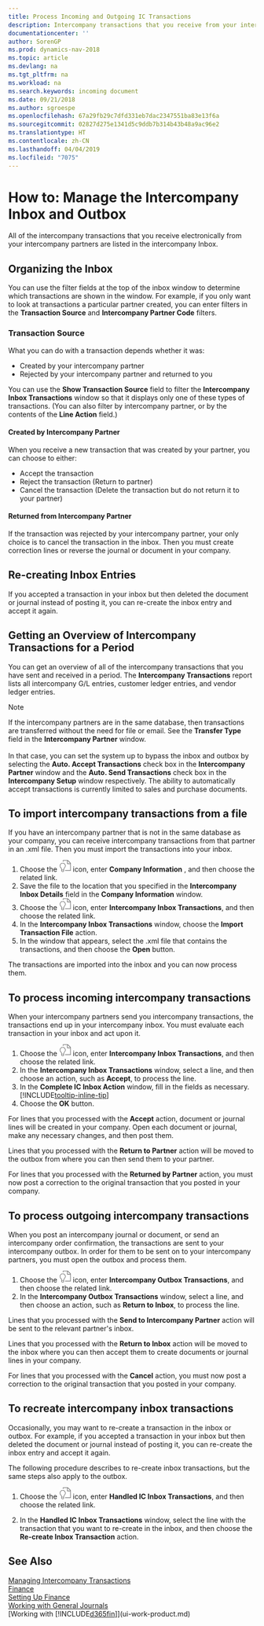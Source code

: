 ```yaml
---
title: Process Incoming and Outgoing IC Transactions
description: Intercompany transactions that you receive from your intercompany partners are listed in the intercompany inbox where you process them manually or automatically.
documentationcenter: ''
author: SorenGP
ms.prod: dynamics-nav-2018
ms.topic: article
ms.devlang: na
ms.tgt_pltfrm: na
ms.workload: na
ms.search.keywords: incoming document
ms.date: 09/21/2018
ms.author: sgroespe
ms.openlocfilehash: 67a29fb29c7dfd331eb7dac2347551ba83e13f6a
ms.sourcegitcommit: 02827d275e1341d5c9ddb7b314b43b48a9ac96e2
ms.translationtype: HT
ms.contentlocale: zh-CN
ms.lasthandoff: 04/04/2019
ms.locfileid: "7075"
---
```

# <a name="how-to-manage-the-intercompany-inbox-and-outbox"></a>How to: Manage the Intercompany Inbox and Outbox
All of the intercompany transactions that you receive electronically from your intercompany partners are listed in the intercompany Inbox.  

## <a name="organizing-the-inbox"></a>Organizing the Inbox  
 You can use the filter fields at the top of the inbox window to determine which transactions are shown in the window. For example, if you only want to look at transactions a particular partner created, you can enter filters in the **Transaction Source** and **Intercompany Partner Code** filters.  

### <a name="transaction-source"></a>Transaction Source  
What you can do with a transaction depends whether it was:  

- Created by your intercompany partner  
- Rejected by your intercompany partner and returned to you  

You can use the **Show Transaction Source** field to filter the **Intercompany Inbox Transactions** window so that it displays only one of these types of transactions. (You can also filter by intercompany partner, or by the contents of the **Line Action** field.)  

#### <a name="created-by-intercompany-partner"></a>Created by Intercompany Partner  
 When you receive a new transaction that was created by your partner, you can choose to either:

- Accept the transaction  
- Reject the transaction (Return to partner)  
- Cancel the transaction (Delete the transaction but do not return it to your partner)  

#### <a name="returned-from-intercompany-partner"></a>Returned from Intercompany Partner  
 If the transaction was rejected by your intercompany partner, your only choice is to cancel the transaction in the inbox. Then you must create correction lines or reverse the journal or document in your company.  

## <a name="re-creating-inbox-entries"></a>Re-creating Inbox Entries  
 If you accepted a transaction in your inbox but then deleted the document or journal instead of posting it, you can re-create the inbox entry and accept it again.  

## <a name="getting-an-overview-of-intercompany-transactions-for-a-period"></a>Getting an Overview of Intercompany Transactions for a Period  
 You can get an overview of all of the intercompany transactions that you have sent and received in a period. The **Intercompany Transactions** report lists all intercompany G/L entries, customer ledger entries, and vendor ledger entries.

 > [!NOTE]  
 > If the intercompany partners are in the same database, then transactions are transferred without the need for file or email. See the **Transfer Type** field in the **Intercompany Partner** window. <br /><br />
In that case, you can set the system up to bypass the inbox and outbox by selecting the **Auto. Accept Transactions** check box in the **Intercompany Partner** window and the **Auto. Send Transactions** check box in the **Intercompany Setup** window respectively. The ability to automatically accept transactions is currently limited to sales and purchase documents.  

## <a name="to-import-intercompany-transactions-from-a-file"></a>To import intercompany transactions from a file  
If you have an intercompany partner that is not in the same database as your company, you can receive intercompany transactions from that partner in an .xml file. Then you must import the transactions into your inbox.  

1.  Choose the ![Search for Page or Report](media/ui-search/search_small.png "Search for Page or Report icon") icon, enter **Company Information** , and then choose the related link.
2. Save the file to the location that you specified in the **Intercompany Inbox Details** field in the **Company Information** window.  
3. Choose the ![Search for Page or Report](media/ui-search/search_small.png "Search for Page or Report icon") icon, enter **Intercompany Inbox Transactions**, and then choose the related link.
4. In the **Intercompany Inbox Transactions** window, choose the **Import Transaction File** action.  
5. In the window that appears, select the .xml file that contains the transactions, and then choose the **Open** button.  

The transactions are imported into the inbox and you can now process them.

## <a name="to-process-incoming-intercompany-transactions"></a>To process incoming intercompany transactions  
When your intercompany partners send you intercompany transactions, the transactions end up in your intercompany inbox. You must evaluate each transaction in your inbox and act upon it.  

1. Choose the ![Search for Page or Report](media/ui-search/search_small.png "Search for Page or Report icon") icon, enter **Intercompany Inbox Transactions**, and then choose the related link.  
2. In the **Intercompany Inbox Transactions** window, select a line, and then choose an action, such as **Accept**, to process the line.
3. In the **Complete IC Inbox Action** window, fill in the fields as necessary. [!INCLUDE[tooltip-inline-tip](includes/tooltip-inline-tip_md.md)]
4. Choose the **OK** button.  

For lines that you processed with the **Accept** action, document or journal lines will be created in your company. Open each document or journal, make any necessary changes, and then post them.  

Lines that you processed with the **Return to Partner** action will be moved to the outbox from where you can then send them to your partner.

For lines that you processed with the **Returned by Partner** action, you must now post a correction to the original transaction that you posted in your company.

## <a name="to-process-outgoing-intercompany-transactions"></a>To process outgoing intercompany transactions  
When you post an intercompany journal or document, or send an intercompany order confirmation, the transactions are sent to your intercompany outbox. In order for them to be sent on to your intercompany partners, you must open the outbox and process them.  

1.  Choose the ![Search for Page or Report](media/ui-search/search_small.png "Search for Page or Report icon") icon, enter **Intercompany Outbox Transactions**, and then choose the related link.  
2. In the **Intercompany Outbox Transactions** window, select a line, and then choose an action, such as **Return to Inbox**, to process the line.

Lines that you processed with the **Send to Intercompany Partner** action will be sent to the relevant partner's inbox.

Lines that you processed with the **Return to Inbox** action will be moved to the inbox where you can then accept them to create documents or journal lines in your company.  

For lines that you processed with the **Cancel** action, you must now post a correction to the original transaction that you posted in your company.  

## <a name="to-recreate-intercompany-inbox-transactions"></a>To recreate intercompany inbox transactions  
Occasionally, you may want to re-create a transaction in the inbox or outbox. For example, if you accepted a transaction in your inbox but then deleted the document or journal instead of posting it, you can re-create the inbox entry and accept it again.  

The following procedure describes to re-create inbox transactions, but the same steps also apply to the outbox.

  1.  Choose the ![Search for Page or Report](media/ui-search/search_small.png "Search for Page or Report icon") icon, enter **Handled IC Inbox Transactions**, and then choose the related link.  

  2.  In the **Handled IC Inbox Transactions** window, select the line with the transaction that you want to re-create in the inbox, and then choose the **Re-create Inbox Transaction** action.  

## <a name="see-also"></a>See Also
[Managing Intercompany Transactions](intercompany-manage.md)  
[Finance](finance.md)  
[Setting Up Finance](finance-setup-finance.md)  
[Working with General Journals](ui-work-general-journals.md)  
[Working with [!INCLUDE[d365fin](includes/d365fin_md.md)]](ui-work-product.md)
